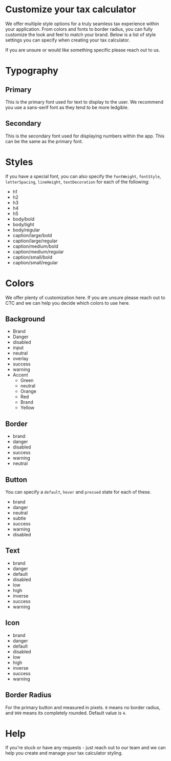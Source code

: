 # Customize your tax calculator

We offer multiple style options for a truly seamless tax experience within your application. From colors and fonts to border radius, you can fully customize the look and feel to match your brand. Below is a list of style settings you can specify when creating your tax calculator.

If you are unsure or would like something specific please reach out to us.

# Typography

## Primary
This is the primary font used for text to display to the user. We recommend you use a sans-serif font as they tend to be more ledgible.

## Secondary
This is the secondary font used for displaying numbers within the app. This can be the same as the primary font.

# Styles
If you have a special font, you can also specify the `fontWeight`, `fontStyle`, `letterSpacing`, `lineHeight`, `textDecoration` for each of the following:
* h1
* h2
* h3
* h4
* h5
* body/bold
* body/light
* body/regular
* caption/large/bold
* caption/large/regular
* caption/medium/bold
* caption/medium/regular
* caption/small/bold
* caption/small/regular

# Colors

We offer plenty of customization here. If you are unsure please reach out to CTC and we can help you decide which colors to use here.

## Background

* Brand
  <!-- * default
  * hover
  * pressed -->
* Danger
  <!-- * default
  * hover
  * pressed
  * high -->
* disabled
* input
  <!-- * default
  * hover
  * pressed -->
* neutral
  <!-- * lowest
    * default
    * hover
    * pressed
  * default
  * hover
  * pressed -->
* overlay
* success
  <!-- * default
  * hover
  * pressed -->
* warning
  <!-- * default
  * hover
  * pressed -->
* Accent
  * Green
    <!-- * lowest
    * low
    * medium
    * high
    * highest -->
  * neutral
    <!-- * lowest
    * low
    * medium
    * high
    * highest -->
  * Orange
    <!-- * lowest
    * low
    * medium
    * high
    * highest -->
  * Red
    <!-- * lowest
    * low
    * medium
    * high
    * highest -->
  * Brand
    <!-- * lowest
    * low
    * medium
    * high
    * highest -->
  * Yellow
    <!-- * lowest
    * low
    * medium
    * high
    * highest -->


## Border
* brand
* danger
* disabled
* success
* warning
* neutral
  <!-- * default
  * low
  * medium
  * high
  * highest -->

## Button
You can specify a `default`, `hover` and `pressed` state for each of these.
* brand
  <!-- * default
  * hover
  * pressed -->
* danger
  <!-- * default
  * hover
  * pressed -->
* neutral
  <!-- * default
  * hover
  * pressed -->
* subtle
  <!-- * default
  * hover
  * pressed -->
* success
  <!-- * default
  * hover
  * pressed -->
* warning
  <!-- * default
  * hover
  * pressed -->
* disabled

## Text
* brand
* danger
* default
* disabled
* low
* high
* inverse
* success
* warning

## Icon
* brand
* danger
* default
* disabled
* low
* high
* inverse
* success
* warning

## Border Radius
For the primary button and measured in pixels. `0` means no border radius, and `999` means its completely rounded. Default value is `4`.



# Help
If you're stuck or have any requests - just reach out to our team and we can help you create and manage your tax calculator styling.